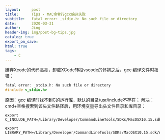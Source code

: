 ```yaml
---
layout:     post
title:      Tips - MAC命令行gcc编译失败
subtitle:   fatal error: _stdio.h: No such file or directory
date:       2020-03-31
author:     Jing
header-img: img/post-bg-tips.jpg
catalog: true
export_on_save:
html: true
tags:
    - C
---
```


嫌弃Xcode的代码高亮，卸载XCode转投vscode的怀抱之后，gcc 编译文件时报错：

```C
fatal error: _stdio.h: No such file or directory
#include <_stdio.h>
 ```


原因：gcc 编译时找不到C的运行库，默认的目录/usr/include不存在；
解决：cmd+空格搜索到该头文件路径后，用环境变量导出头文件目录和库目录：

```
export C_INCLUDE_PATH=/Library/Developer/CommandLineTools/SDKs/MacOSX10.15.sdk/usr/include
```

```
export LIBRARY_PATH=/Library/Developer/CommandLineTools/SDKs/MacOSX10.15.sdk/usr/lib
```
